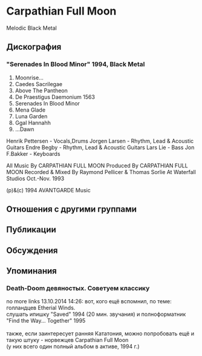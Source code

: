 # Carpathian Full Moon

Melodic Black Metal

## Дискография

### "Serenades In Blood Minor" 1994, Black Metal

1. Moonrise...
2. Caedes Sacrilegae
3. Above The Pantheon
4. De Praestigus Daemonium 1563
5. Serenades In Blood Minor
6. Mena Glade
7. Luna Garden
8. Ggal Hannahh
9. ...Dawn

 Henrik Pettersen - Vocals,Drums
 Jorgen Larsen - Rhythm, Lead & Acoustic Guitars
 Endre Begby - Rhythm, Lead & Acoustic Guitars
 Lars Lie - Bass
 Jon F.Bakker - Keyboards

All Music By CARPATHIAN FULL MOON
Produced By CARPATHIAN FULL MOON
Recorded & Mixed By Raymond Pellicer & Thomas Sorlie At Waterfall Studios
Oct.-Nov. 1993

(p)&(c) 1994 AVANTGARDE Music


## Отношения с другими группами


## Публикации


## Обсуждения


## Упоминания

### Death-Doom девяностых. Советуем классику

no more links 13.10.2014 14:26:
вот, кого ещё вспомнил, по теме: голландцев Etherial Winds.<BR>слушать ипишку "Saved" 1994 (20 мин. звучания) и полноформатник "Find the Way... Together" 1995<BR><BR>также, если заинтересует ранняя Кататония, можно попробовать ещё и такую штуку - норвежцев Carpathian Full Moon <BR>(у них всего один полный альбом в активе, 1994 г.)

